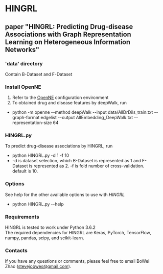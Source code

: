 # HINGRL
## paper "HINGRL: Predicting Drug-disease Associations with Graph Representation Learning on Heterogeneous Information Networks"

### 'data' directory
Contain B-Dataset and F-Dataset

### Install OpenNE
1. Refer to the [OpenNE](https://github.com/thunlp/OpenNE/tree/pytorch) configuration environment
2. To obtained drug and disease features by deepWalk, run
  - python -m openne --method deepWalk --input data/AllDrDiIs_train.txt --graph-format edgelist --output AllEmbedding_DeepWalk.txt --representation-size 64

### HINGRL.py
To predict drug-disease associations by HINGRL, run
  - python HINGRL.py -d 1 -f 10 
  - -d is dataset selection, which B-Dataset is represented as 1 and F-Dataset is represented as 2. -f is fold number of cross-validation. default is 10.   

### Options
See help for the other available options to use with *HINGRL*
  - python HINGRL.py --help

### Requirements
HINGRL is tested to work under Python 3.6.2  
The required dependencies for HINGRL are Keras, PyTorch, TensorFlow, numpy, pandas, scipy, and scikit-learn.

### Contacts
If you have any questions or comments, please feel free to email BoWei Zhao (stevejobwes@gmail.com).
